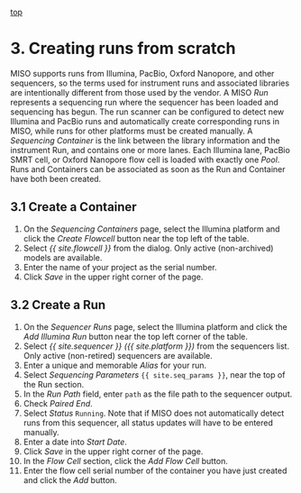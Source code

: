 <a name="runs-new" href="#" id="toplink">top</a>

# 3. Creating runs from scratch

MISO supports runs from Illumina, PacBio, Oxford Nanopore, and other sequencers, so 
the terms used for instrument runs and associated libraries are intentionally 
different from those used by the vendor. A MISO _Run_ represents a sequencing run 
where the sequencer has been loaded and sequencing has begun. The run scanner can be
configured to detect new Illumina and PacBio runs and automatically create
corresponding runs in MISO, while runs for other platforms must be created manually.
A _Sequencing Container_ is the link between the library information and the
instrument Run, and contains one or more lanes. Each Illumina lane, PacBio SMRT 
cell, or Oxford Nanopore flow cell is loaded with exactly one _Pool_.  Runs and
Containers can be associated as soon as the Run and Container have both been created.

## 3.1 Create a Container

1. On the _Sequencing Containers_ page, select the Illumina platform and click the
   _Create Flowcell_ button near the top left of the table.
1. Select _{{ site.flowcell }}_ from the dialog. Only active (non-archived) models are
   available.
1. Enter the name of your project as the serial number.
1. Click _Save_ in the upper right corner of the page.

## 3.2 Create a Run

1. On the _Sequencer Runs_ page, select the Illumina platform and click the 
   _Add Illumina Run_ button near the top left corner of the table.
1. Select _{{ site.sequencer }} ({{ site.platform }})_ from the sequencers list. Only
   active (non-retired) sequencers are available.
1. Enter a unique and memorable _Alias_ for your run.
1. Select _Sequencing Parameters_ `{{ site.seq_params }}`, near the top of the Run
   section.
1. In the _Run Path_ field, enter `path` as the file path to the sequencer output.
1. Check _Paired End_.
1. Select _Status_ `Running`. Note that if MISO does not automatically detect runs
   from this sequencer, all status updates will have to be entered manually.
1. Enter a date into _Start Date_.
1. Click _Save_ in the upper right corner of the page.
1. In the _Flow Cell_ section, click the _Add Flow Cell_ button.
1. Enter the flow cell serial number of the container you have just created and click
   the _Add_ button.